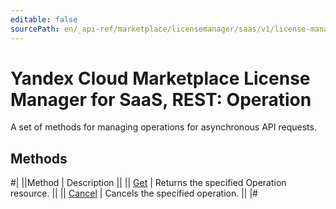 ```yaml
---
editable: false
sourcePath: en/_api-ref/marketplace/licensemanager/saas/v1/license-manager/saas/api-ref/Operation/index.md
---
```


# Yandex Cloud Marketplace License Manager for SaaS, REST: Operation

A set of methods for managing operations for asynchronous API requests.

## Methods

#|
||Method | Description ||
|| [Get](get.md) | Returns the specified Operation resource. ||
|| [Cancel](cancel.md) | Cancels the specified operation. ||
|#